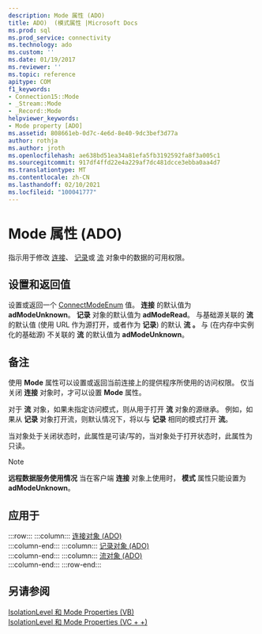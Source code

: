 ```yaml
---
description: Mode 属性 (ADO)
title: ADO)  (模式属性 |Microsoft Docs
ms.prod: sql
ms.prod_service: connectivity
ms.technology: ado
ms.custom: ''
ms.date: 01/19/2017
ms.reviewer: ''
ms.topic: reference
apitype: COM
f1_keywords:
- Connection15::Mode
- _Stream::Mode
- _Record::Mode
helpviewer_keywords:
- Mode property [ADO]
ms.assetid: 808661eb-0d7c-4e6d-8e40-9dc3bef3d77a
author: rothja
ms.author: jroth
ms.openlocfilehash: ae638bd51ea34a81efa5fb3192592fa8f3a005c1
ms.sourcegitcommit: 917df4ffd22e4a229af7dc481dcce3ebba0aa4d7
ms.translationtype: MT
ms.contentlocale: zh-CN
ms.lasthandoff: 02/10/2021
ms.locfileid: "100041777"
---
```

# <a name="mode-property-ado"></a>Mode 属性 (ADO)
指示用于修改 [连接](./connection-object-ado.md)、 [记录](./record-object-ado.md)或 [流](./stream-object-ado.md) 对象中的数据的可用权限。  
  
## <a name="settings-and-return-values"></a>设置和返回值  
 设置或返回一个 [ConnectModeEnum](./connectmodeenum.md) 值。 **连接** 的默认值为 **adModeUnknown**。 **记录** 对象的默认值为 **adModeRead**。 与基础源关联的 **流** 的默认值 (使用 URL 作为源打开，或者作为 **记录**) 的默认 **流** **。** 与 (在内存中实例化的基础源) 不关联的 **流** 的默认值为 **adModeUnknown**。  
  
## <a name="remarks"></a>备注  
 使用 **Mode** 属性可以设置或返回当前连接上的提供程序所使用的访问权限。 仅当关闭 **连接** 对象时，才可以设置 **Mode** 属性。  
  
 对于 **流** 对象，如果未指定访问模式，则从用于打开 **流** 对象的源继承。 例如，如果从 **记录** 对象打开流，则默认情况下，将以与 **记录** 相同的模式打开 **流**。  
  
 当对象处于关闭状态时，此属性是可读/写的，当对象处于打开状态时，此属性为只读。  
  
> [!NOTE]
>  **远程数据服务使用情况** 当在客户端 **连接** 对象上使用时， **模式** 属性只能设置为 **adModeUnknown**。  
  
## <a name="applies-to"></a>应用于  

:::row:::
    :::column:::
        [连接对象 (ADO)](./connection-object-ado.md)  
    :::column-end:::
    :::column:::
        [记录对象 (ADO)](./record-object-ado.md)  
    :::column-end:::
    :::column:::
        [流对象 (ADO)](./stream-object-ado.md)  
    :::column-end:::
:::row-end:::

## <a name="see-also"></a>另请参阅  
 [IsolationLevel 和 Mode Properties (VB) ](./isolationlevel-and-mode-properties-example-vb.md)   
 [IsolationLevel 和 Mode Properties (VC + +) ](./isolationlevel-and-mode-properties-example-vc.md)